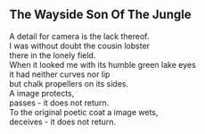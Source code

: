 The Wayside Son Of The Jungle
-----------------------------
A detail for camera is the lack thereof.  
I was without doubt the cousin lobster  
there in the lonely field.  
When it looked me with its humble green lake eyes  
it had neither curves nor lip  
but chalk propellers on its sides.  
A image protects,  
passes - it does not return.  
To the original poetic coat a image wets,  
deceives - it does not return.  
